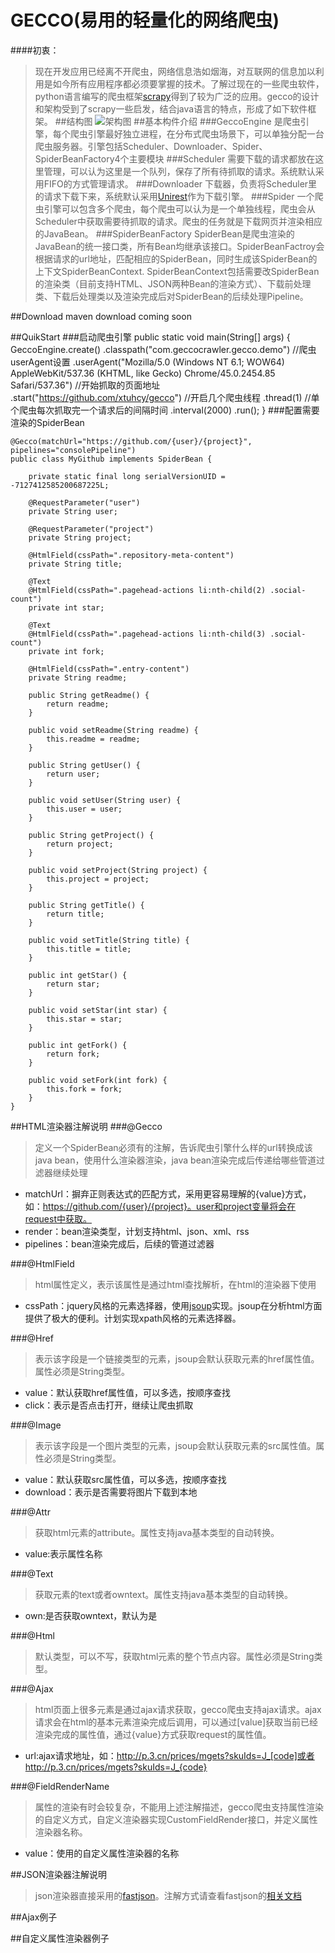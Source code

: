 # GECCO(易用的轻量化的网络爬虫)
####初衷：
>现在开发应用已经离不开爬虫，网络信息浩如烟海，对互联网的信息加以利用是如今所有应用程序都必须要掌握的技术。了解过现在的一些爬虫软件，python语言编写的爬虫框架[scrapy](https://github.com/scrapy/scrapy)得到了较为广泛的应用。gecco的设计和架构受到了scrapy一些启发，结合java语言的特点，形成了如下软件框架。
##结构图
![架构图](https://raw.githubusercontent.com/xtuhcy/gecco/master/doc/%E6%9E%B6%E6%9E%84%E5%9B%BE.jpg)
##基本构件介绍
###GeccoEngine
>是爬虫引擎，每个爬虫引擎最好独立进程，在分布式爬虫场景下，可以单独分配一台爬虫服务器。引擎包括Scheduler、Downloader、Spider、SpiderBeanFactory4个主要模块
###Scheduler
>需要下载的请求都放在这里管理，可以认为这里是一个队列，保存了所有待抓取的请求。系统默认采用FIFO的方式管理请求。
###Downloader
>下载器，负责将Scheduler里的请求下载下来，系统默认采用[Unirest](https://github.com/Mashape/unirest-java)作为下载引擎。
###Spider
>一个爬虫引擎可以包含多个爬虫，每个爬虫可以认为是一个单独线程，爬虫会从Scheduler中获取需要待抓取的请求。爬虫的任务就是下载网页并渲染相应的JavaBean。
###SpiderBeanFactory
>SpiderBean是爬虫渲染的JavaBean的统一接口类，所有Bean均继承该接口。SpiderBeanFactroy会根据请求的url地址，匹配相应的SpiderBean，同时生成该SpiderBean的上下文SpiderBeanContext.
SpiderBeanContext包括需要改SpiderBean的渲染类（目前支持HTML、JSON两种Bean的渲染方式）、下载前处理类、下载后处理类以及渲染完成后对SpiderBean的后续处理Pipeline。

##Download
maven download coming soon

##QuikStart
###启动爬虫引擎
	public static void main(String[] args) {
		GeccoEngine.create()
		.classpath("com.geccocrawler.gecco.demo")
		//爬虫userAgent设置
		.userAgent("Mozilla/5.0 (Windows NT 6.1; WOW64) AppleWebKit/537.36 (KHTML, like Gecko) Chrome/45.0.2454.85 Safari/537.36")
		//开始抓取的页面地址
		.start("https://github.com/xtuhcy/gecco")
		//开启几个爬虫线程
		.thread(1)
		//单个爬虫每次抓取完一个请求后的间隔时间
		.interval(2000)
		.run();
	}
###配置需要渲染的SpiderBean

	@Gecco(matchUrl="https://github.com/{user}/{project}", pipelines="consolePipeline")
	public class MyGithub implements SpiderBean {
	
		private static final long serialVersionUID = -7127412585200687225L;
		
		@RequestParameter("user")
		private String user;
		
		@RequestParameter("project")
		private String project;
		
		@HtmlField(cssPath=".repository-meta-content")
		private String title;
		
		@Text
		@HtmlField(cssPath=".pagehead-actions li:nth-child(2) .social-count")
		private int star;
		
		@Text
		@HtmlField(cssPath=".pagehead-actions li:nth-child(3) .social-count")
		private int fork;
		
		@HtmlField(cssPath=".entry-content")
		private String readme;
	
		public String getReadme() {
			return readme;
		}
	
		public void setReadme(String readme) {
			this.readme = readme;
		}
	
		public String getUser() {
			return user;
		}
	
		public void setUser(String user) {
			this.user = user;
		}
	
		public String getProject() {
			return project;
		}
	
		public void setProject(String project) {
			this.project = project;
		}
	
		public String getTitle() {
			return title;
		}
	
		public void setTitle(String title) {
			this.title = title;
		}
	
		public int getStar() {
			return star;
		}
	
		public void setStar(int star) {
			this.star = star;
		}
	
		public int getFork() {
			return fork;
		}
	
		public void setFork(int fork) {
			this.fork = fork;
		}
	}

##HTML渲染器注解说明
###@Gecco
>定义一个SpiderBean必须有的注解，告诉爬虫引擎什么样的url转换成该java bean，使用什么渲染器渲染，java bean渲染完成后传递给哪些管道过滤器继续处理

- matchUrl：摒弃正则表达式的匹配方式，采用更容易理解的{value}方式，如：https://github.com/{user}/{project}。user和project变量将会在request中获取。
- render：bean渲染类型，计划支持html、json、xml、rss
- pipelines：bean渲染完成后，后续的管道过滤器

###@HtmlField
>html属性定义，表示该属性是通过html查找解析，在html的渲染器下使用

- cssPath：jquery风格的元素选择器，使用[jsoup](https://github.com/jhy/jsoup)实现。jsoup在分析html方面提供了极大的便利。计划实现xpath风格的元素选择器。

###@Href
>表示该字段是一个链接类型的元素，jsoup会默认获取元素的href属性值。属性必须是String类型。

- value：默认获取href属性值，可以多选，按顺序查找
- click：表示是否点击打开，继续让爬虫抓取

###@Image
>表示该字段是一个图片类型的元素，jsoup会默认获取元素的src属性值。属性必须是String类型。

- value：默认获取src属性值，可以多选，按顺序查找
- download：表示是否需要将图片下载到本地

###@Attr
>获取html元素的attribute。属性支持java基本类型的自动转换。

- value:表示属性名称

###@Text
>获取元素的text或者owntext。属性支持java基本类型的自动转换。

- own:是否获取owntext，默认为是

###@Html
>默认类型，可以不写，获取html元素的整个节点内容。属性必须是String类型。

###@Ajax
>html页面上很多元素是通过ajax请求获取，gecco爬虫支持ajax请求。ajax请求会在html的基本元素渲染完成后调用，可以通过[value]获取当前已经渲染完成的属性值，通过{value}方式获取request的属性值。

- url:ajax请求地址，如：http://p.3.cn/prices/mgets?skuIds=J_[code]或者http://p.3.cn/prices/mgets?skuIds=J_{code}

###@FieldRenderName
>属性的渲染有时会较复杂，不能用上述注解描述，gecco爬虫支持属性渲染的自定义方式，自定义渲染器实现CustomFieldRender接口，并定义属性渲染器名称。

- value：使用的自定义属性渲染器的名称

##JSON渲染器注解说明
>json渲染器直接采用的[fastjson](https://github.com/alibaba/fastjson)。注解方式请查看fastjson的[相关文档](https://github.com/alibaba/fastjson/wiki/JSONField)

##Ajax例子

##自定义属性渲染器例子